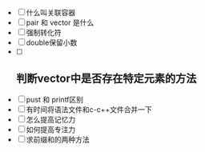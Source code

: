 - [ ] 什么叫关联容器   
- [ ] pair 和 vector<pair> 是什么
- [ ] 强制转化符
- [ ] double保留小数
- [ ] ## 判断vector中是否存在特定元素的方法
- [ ] pust 和 printf区别
- [ ] 有时间将语法文件和c-c++文件合并一下
- [ ] 怎么提高记忆力
- [ ] 如何提高专注力
- [ ] 求前缀和的两种方法